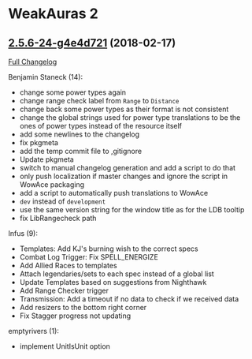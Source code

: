 # WeakAuras 2

## [2.5.6-24-g4e4d721](https://github.com/WeakAuras/WeakAuras2/tree/4e4d72140d0a00eae1ffe3b836391172b62bb2e9) (2018-02-17)

[Full Changelog](https://github.com/WeakAuras/WeakAuras2/compare/2.5.6...4e4d72140d0a00eae1ffe3b836391172b62bb2e9)

Benjamin Staneck (14):

- change some power types again
- change range check label from `Range` to `Distance`
- change back some power types as their format is not consistent
- change the global strings used for power type translations to be the ones of power types instead of the resource itself
- add some newlines to the changelog
- fix pkgmeta
- add the temp commit file to ,gitignore
- Update pkgmeta
- switch to manual changelog generation and add a script to do that
- only push localization if master changes and ignore the script in WowAce packaging
- add a script to automatically push translations to WowAce
- `dev` instead of `development`
- use the same version string for the window title as for the LDB tooltip
- fix LibRangecheck path

Infus (9):

- Templates: Add KJ's burning wish to the correct specs
- Combat Log Trigger: Fix SPELL_ENERGIZE
- Add Allied Races to templates
- Attach legendaries/sets to each spec instead of a global list
- Update Templates based on suggestions from Nighthawk
- Add Range Checker trigger
- Transmission: Add a timeout if no data to check if we received data
- Add resizers to the bottom right corner
- Fix Stagger progress not updating

emptyrivers (1):

- implement UnitIsUnit option

